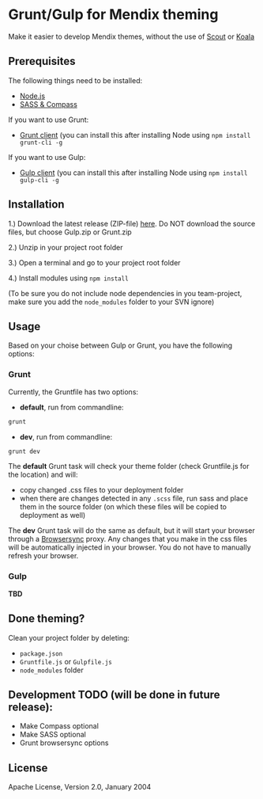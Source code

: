 # Grunt/Gulp for Mendix theming

Make it easier to develop Mendix themes, without the use of [Scout](https://world.mendix.com/display/public/howto50/Create+a+custom+theme+with+the+Mendix+UI+Framework) or [Koala](https://world.mendix.com/display/public/howto50/Setup+Mendix+UI+Framework+with+Koala)

## Prerequisites

The following things need to be installed:
* [Node.js](https://nodejs.org/en/)
* [SASS & Compass](http://thesassway.com/beginner/getting-started-with-sass-and-compass)

If you want to use Grunt:
* [Grunt client](http://gruntjs.com/getting-started) (you can install this after installing Node using ```npm install grunt-cli -g```

If you want to use Gulp:
* [Gulp client](https://github.com/gulpjs/gulp/blob/master/docs/getting-started.md) (you can install this after installing Node using ```npm install gulp-cli -g```

## Installation

1.) Download the latest release (ZIP-file) [here](https://github.com/JelteMX/ux-grunt-theming/releases). Do NOT download the source files, but choose Gulp.zip or Grunt.zip

2.) Unzip in your project root folder

3.) Open a terminal and go to your project root folder

4.) Install modules using ```npm install```

(To be sure you do not include node dependencies in you team-project, make sure you add the ``node_modules`` folder to your SVN ignore)

## Usage

Based on your choise between Gulp or Grunt, you have the following options:

### Grunt
Currently, the Gruntfile has two options:

* **default**, run from commandline:

```bash
grunt
```

* **dev**, run from commandline:

```bash
grunt dev
```

The **default** Grunt task will check your theme folder (check Gruntfile.js for the location) and will:
* copy changed .css files to your deployment folder
* when there are changes detected in any ```.scss``` file, run sass and place them in the source folder (on which these files will be copied to deployment as well)

The **dev** Grunt task will do the same as default, but it will start your browser through a [Browsersync](http://www.browsersync.io/docs/grunt/) proxy. Any changes that you make in the css files will be automatically injected in your browser. You do not have to manually refresh your browser.

### Gulp

**TBD**

## Done theming?

Clean your project folder by deleting:
* ```package.json```
* ```Gruntfile.js``` or ```Gulpfile.js```
* ```node_modules``` folder

## Development TODO (will be done in future release):

* Make Compass optional
* Make SASS optional
* Grunt browsersync options

## License

Apache License, Version 2.0, January 2004
